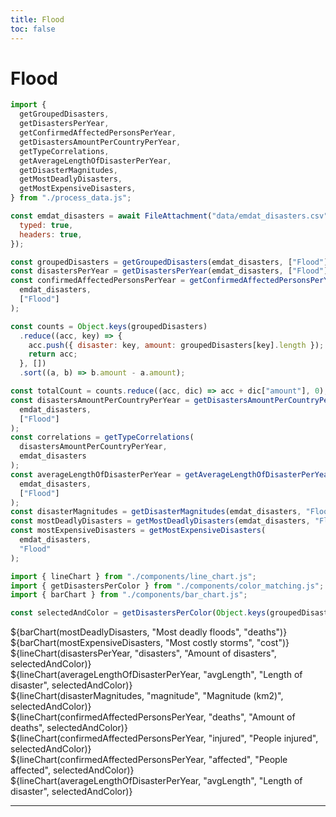```yaml
---
title: Flood
toc: false
---
```


# Flood

<!-- Load and transform the data -->
<style>
.hero {
display: flex;
flex-direction: column;
align-items: center;
font-family: var(--sans-serif);
margin: 4rem 0 8rem;
text-wrap: balance;
text-align: center;
}

.hero h1 {
margin: 2rem 0;
max-width: none;
font-size: 14vw;
font-weight: 900;
line-height: 1;
background: linear-gradient(30deg, var(--theme-foreground-focus), currentColor);
-webkit-background-clip: text;
-webkit-text-fill-color: transparent;
background-clip: text;
}

.hero h2 {
margin: 0;
max-width: 34em;
font-size: 20px;
font-style: initial;
font-weight: 500;
line-height: 1.5;
color: var(--theme-foreground-muted);
}

@media (min-width: 640px) {
.hero h1 {
font-size: 90px;
}
}

</style>

```js
import {
  getGroupedDisasters,
  getDisastersPerYear,
  getConfirmedAffectedPersonsPerYear,
  getDisastersAmountPerCountryPerYear,
  getTypeCorrelations,
  getAverageLengthOfDisasterPerYear,
  getDisasterMagnitudes,
  getMostDeadlyDisasters,
  getMostExpensiveDisasters,
} from "./process_data.js";

const emdat_disasters = await FileAttachment("data/emdat_disasters.csv").csv({
  typed: true,
  headers: true,
});

const groupedDisasters = getGroupedDisasters(emdat_disasters, ["Flood"]);
const disastersPerYear = getDisastersPerYear(emdat_disasters, ["Flood"]);
const confirmedAffectedPersonsPerYear = getConfirmedAffectedPersonsPerYear(
  emdat_disasters,
  ["Flood"]
);

const counts = Object.keys(groupedDisasters)
  .reduce((acc, key) => {
    acc.push({ disaster: key, amount: groupedDisasters[key].length });
    return acc;
  }, [])
  .sort((a, b) => b.amount - a.amount);

const totalCount = counts.reduce((acc, dic) => acc + dic["amount"], 0);
const disastersAmountPerCountryPerYear = getDisastersAmountPerCountryPerYear(
  emdat_disasters,
  ["Flood"]
);
const correlations = getTypeCorrelations(
  disastersAmountPerCountryPerYear,
  emdat_disasters
);
const averageLengthOfDisasterPerYear = getAverageLengthOfDisasterPerYear(
  emdat_disasters,
  ["Flood"]
);
const disasterMagnitudes = getDisasterMagnitudes(emdat_disasters, "Flood");
const mostDeadlyDisasters = getMostDeadlyDisasters(emdat_disasters, "Flood");
const mostExpensiveDisasters = getMostExpensiveDisasters(
  emdat_disasters,
  "Flood"
);
```

```js
import { lineChart } from "./components/line_chart.js";
import { getDisastersPerColor } from "./components/color_matching.js";
import { barChart } from "./components/bar_chart.js";
```

```js
const selectedAndColor = getDisastersPerColor(Object.keys(groupedDisasters));
```

<div class="grid grid-cols-2">
    <div class="card">
        ${barChart(mostDeadlyDisasters, "Most deadly floods", "deaths")}
    </div>
</div>

<div class="grid grid-cols-2">
    <div class="card">
        ${barChart(mostExpensiveDisasters, "Most costly storms", "cost")}
    </div>
</div>

<div class="grid grid-cols-2">
    <div class="card">
        ${lineChart(disastersPerYear, "disasters", "Amount of disasters", selectedAndColor)}
    </div>
</div>

<div class="grid grid-cols-2" style="grid-auto-rows: 600px;">
  <div class="card">
    ${lineChart(averageLengthOfDisasterPerYear, "avgLength", "Length of disaster", selectedAndColor)}
  </div>
</div>

<div class="grid grid-cols-2" style="grid-auto-rows: 600px;">
  <div class="card">
    ${lineChart(disasterMagnitudes, "magnitude", "Magnitude (km2)", selectedAndColor)}
  </div>
</div>

<div class="grid grid-cols-2">
    <div class="card">
        ${lineChart(confirmedAffectedPersonsPerYear, "deaths", "Amount of deaths", selectedAndColor)}
    </div>
   <div class="card">
        ${lineChart(confirmedAffectedPersonsPerYear, "injured", "People injured", selectedAndColor)}
    </div>
</div>

<div class="grid">
     <div class="card">
        ${lineChart(confirmedAffectedPersonsPerYear, "affected", "People affected", selectedAndColor)}
    </div>
</div>

<div class="grid grid-cols-2" style="grid-auto-rows: 600px;">
  <div class="card">
    ${lineChart(averageLengthOfDisasterPerYear, "avgLength", "Length of disaster", selectedAndColor)}
  </div>
</div>

---
